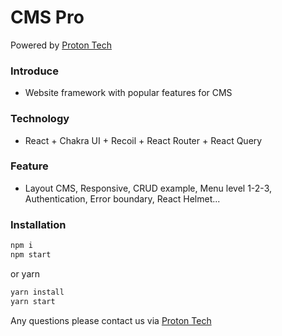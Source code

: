 # CMS Pro

Powered by [Proton Tech](https://protontech.vn/)

### Introduce

- Website framework with popular features for CMS

### Technology

- React + Chakra UI + Recoil + React Router + React Query

### Feature

- Layout CMS, Responsive, CRUD example, Menu level 1-2-3, Authentication, Error boundary, React Helmet...

### Installation

```sh
npm i
npm start
```

or yarn

```sh
yarn install
yarn start
```

Any questions please contact us via [Proton Tech](https://protontech.vn/)

